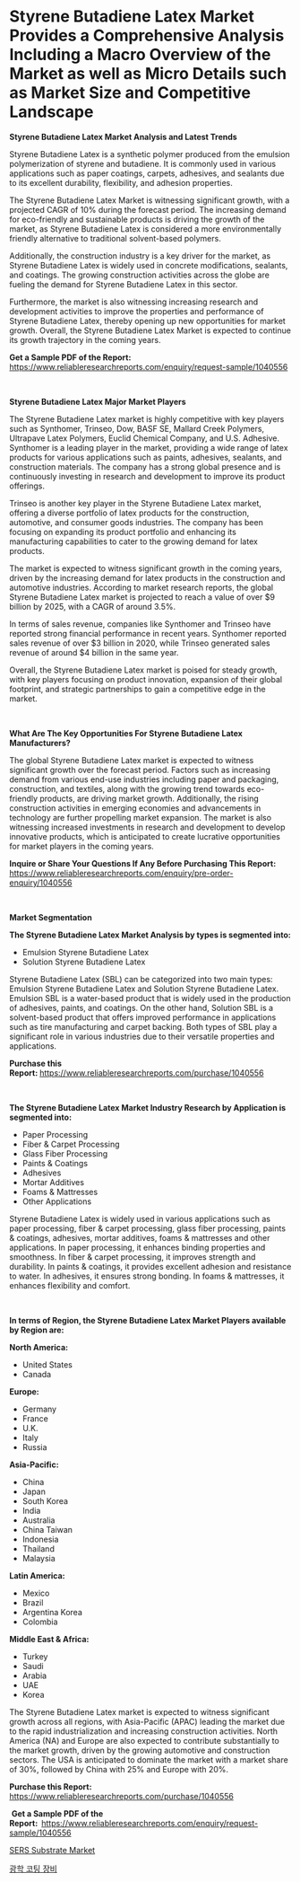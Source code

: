 <p><h1>Styrene Butadiene Latex Market Provides a Comprehensive Analysis Including a Macro Overview of the Market as well as Micro Details such as Market Size and Competitive Landscape</h1></p><p><strong>Styrene Butadiene Latex Market Analysis and Latest Trends</strong></p>
<p><p>Styrene Butadiene Latex is a synthetic polymer produced from the emulsion polymerization of styrene and butadiene. It is commonly used in various applications such as paper coatings, carpets, adhesives, and sealants due to its excellent durability, flexibility, and adhesion properties.</p><p>The Styrene Butadiene Latex Market is witnessing significant growth, with a projected CAGR of 10% during the forecast period. The increasing demand for eco-friendly and sustainable products is driving the growth of the market, as Styrene Butadiene Latex is considered a more environmentally friendly alternative to traditional solvent-based polymers.</p><p>Additionally, the construction industry is a key driver for the market, as Styrene Butadiene Latex is widely used in concrete modifications, sealants, and coatings. The growing construction activities across the globe are fueling the demand for Styrene Butadiene Latex in this sector.</p><p>Furthermore, the market is also witnessing increasing research and development activities to improve the properties and performance of Styrene Butadiene Latex, thereby opening up new opportunities for market growth. Overall, the Styrene Butadiene Latex Market is expected to continue its growth trajectory in the coming years.</p></p>
<p><strong>Get a Sample PDF of the Report:&nbsp;</strong> <a href="https://www.reliableresearchreports.com/enquiry/request-sample/1040556">https://www.reliableresearchreports.com/enquiry/request-sample/1040556</a></p>
<p>&nbsp;</p>
<p><strong>Styrene Butadiene Latex Major Market Players</strong></p>
<p><p>The Styrene Butadiene Latex market is highly competitive with key players such as Synthomer, Trinseo, Dow, BASF SE, Mallard Creek Polymers, Ultrapave Latex Polymers, Euclid Chemical Company, and U.S. Adhesive. Synthomer is a leading player in the market, providing a wide range of latex products for various applications such as paints, adhesives, sealants, and construction materials. The company has a strong global presence and is continuously investing in research and development to improve its product offerings.</p><p>Trinseo is another key player in the Styrene Butadiene Latex market, offering a diverse portfolio of latex products for the construction, automotive, and consumer goods industries. The company has been focusing on expanding its product portfolio and enhancing its manufacturing capabilities to cater to the growing demand for latex products.</p><p>The market is expected to witness significant growth in the coming years, driven by the increasing demand for latex products in the construction and automotive industries. According to market research reports, the global Styrene Butadiene Latex market is projected to reach a value of over $9 billion by 2025, with a CAGR of around 3.5%.</p><p>In terms of sales revenue, companies like Synthomer and Trinseo have reported strong financial performance in recent years. Synthomer reported sales revenue of over $3 billion in 2020, while Trinseo generated sales revenue of around $4 billion in the same year.</p><p>Overall, the Styrene Butadiene Latex market is poised for steady growth, with key players focusing on product innovation, expansion of their global footprint, and strategic partnerships to gain a competitive edge in the market.</p></p>
<p>&nbsp;</p>
<p><strong>What Are The Key Opportunities For Styrene Butadiene Latex Manufacturers?</strong></p>
<p><p>The global Styrene Butadiene Latex market is expected to witness significant growth over the forecast period. Factors such as increasing demand from various end-use industries including paper and packaging, construction, and textiles, along with the growing trend towards eco-friendly products, are driving market growth. Additionally, the rising construction activities in emerging economies and advancements in technology are further propelling market expansion. The market is also witnessing increased investments in research and development to develop innovative products, which is anticipated to create lucrative opportunities for market players in the coming years.</p></p>
<p><strong>Inquire or Share Your Questions If Any Before Purchasing This Report:</strong> <a href="https://www.reliableresearchreports.com/enquiry/pre-order-enquiry/1040556">https://www.reliableresearchreports.com/enquiry/pre-order-enquiry/1040556</a></p>
<p>&nbsp;</p>
<p><strong>Market Segmentation</strong></p>
<p><strong>The Styrene Butadiene Latex Market Analysis by types is segmented into:</strong></p>
<p><ul><li>Emulsion Styrene Butadiene Latex</li><li>Solution Styrene Butadiene Latex</li></ul></p>
<p><p>Styrene Butadiene Latex (SBL) can be categorized into two main types: Emulsion Styrene Butadiene Latex and Solution Styrene Butadiene Latex. Emulsion SBL is a water-based product that is widely used in the production of adhesives, paints, and coatings. On the other hand, Solution SBL is a solvent-based product that offers improved performance in applications such as tire manufacturing and carpet backing. Both types of SBL play a significant role in various industries due to their versatile properties and applications.</p></p>
<p><strong>Purchase this Report:&nbsp;</strong><a href="https://www.reliableresearchreports.com/purchase/1040556">https://www.reliableresearchreports.com/purchase/1040556</a></p>
<p>&nbsp;</p>
<p><strong>The Styrene Butadiene Latex Market Industry Research by Application is segmented into:</strong></p>
<p><ul><li>Paper Processing</li><li>Fiber & Carpet Processing</li><li>Glass Fiber Processing</li><li>Paints & Coatings</li><li>Adhesives</li><li>Mortar Additives</li><li>Foams & Mattresses</li><li>Other Applications</li></ul></p>
<p><p>Styrene Butadiene Latex is widely used in various applications such as paper processing, fiber & carpet processing, glass fiber processing, paints & coatings, adhesives, mortar additives, foams & mattresses and other applications. In paper processing, it enhances binding properties and smoothness. In fiber & carpet processing, it improves strength and durability. In paints & coatings, it provides excellent adhesion and resistance to water. In adhesives, it ensures strong bonding. In foams & mattresses, it enhances flexibility and comfort.</p></p>
<p>&nbsp;</p>
<p><strong>In terms of Region, the Styrene Butadiene Latex Market Players available by Region are:</strong></p>
<p>
    <p> <strong> North America: </strong>
        <ul>
            <li>United States</li>
            <li>Canada</li>
        </ul>
        </p> 
    <p> <strong> Europe: </strong>
        <ul>
            <li>Germany</li>
            <li>France</li>
            <li>U.K.</li>
            <li>Italy</li>
            <li>Russia</li>
        </ul>
        </p> 
    <p> <strong> Asia-Pacific: </strong>
        <ul>
            <li>China</li>
            <li>Japan</li>
            <li>South Korea</li>
            <li>India</li>
            <li>Australia</li>
            <li>China Taiwan</li>
            <li>Indonesia</li>
            <li>Thailand</li>
            <li>Malaysia</li>
        </ul>
        </p> 
    <p> <strong> Latin America: </strong>
        <ul>
            <li>Mexico</li>
            <li>Brazil</li>
            <li>Argentina Korea</li>
            <li>Colombia</li>
        </ul>
        </p> 
    <p> <strong> Middle East & Africa: </strong>
        <ul>
            <li>Turkey</li>
            <li>Saudi</li>
            <li>Arabia</li>
            <li>UAE</li>
            <li>Korea</li>
        </ul>
    </p>
    </p>
<p><p>The Styrene Butadiene Latex market is expected to witness significant growth across all regions, with Asia-Pacific (APAC) leading the market due to the rapid industrialization and increasing construction activities. North America (NA) and Europe are also expected to contribute substantially to the market growth, driven by the growing automotive and construction sectors. The USA is anticipated to dominate the market with a market share of 30%, followed by China with 25% and Europe with 20%.</p></p>
<p><strong>Purchase this Report: </strong><a href="https://www.reliableresearchreports.com/purchase/1040556">https://www.reliableresearchreports.com/purchase/1040556</a></p>
<p>&nbsp;<strong>Get a Sample PDF of the Report:&nbsp;&nbsp;</strong><a href="https://www.reliableresearchreports.com/enquiry/request-sample/1040556">https://www.reliableresearchreports.com/enquiry/request-sample/1040556</a></p>
<p><strong></strong></p>
<p><p><a href="https://github.com/GroverBarry/Market-Research-Report-List-4/blob/main/sers-substrate-market.md">SERS Substrate Market</a></p><p><a href="https://github.com/idcefvhkdut6/Market-Research-Report-List-1/blob/main/7557873194020.md">광학 코팅 장비</a></p></p>